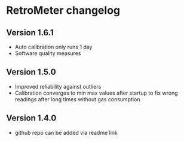 # RetroMeter changelog
## Version 1.6.1
* Auto calibration only runs 1 day
* Software quality measures

## Version 1.5.0
* Improved reliability against outliers
* Calibration converges to min max values after startup to fix wrong readings after long times without gas consumption

## Version 1.4.0
* github repo can be added via readme link